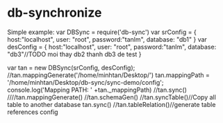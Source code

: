 # db-synchronize
Simple example:
var DBSync = require('db-sync')
var srConfig = { 
    host:"localhost",
    user: "root",
    password:"tanlm",
    database: "db1"
}
var desConfig = { 
    host:"localhost",
    user: "root",
    password:"tanlm",
    database: "db3"//TODO moi thay db2 thanh db3 de test
}

var tan = new DBSync(srConfig, desConfig);
//tan.mappingGenerate('/home/minhtan/Desktop/')
tan.mappingPath = '/home/minhtan/Desktop/db-sync/sync-demo/config';
console.log('Mapping PATH: ' +tan._mappingPath)
//tan.sync()
////tan.mappingGenerate()
//tan.schemaGen()
//tan.syncTable()//Copy all table to another database
tan.sync()
//tan.tableRelation()//generate table references config
